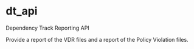 # dt_api
Dependency Track Reporting API

Provide a report of the VDR files and a report of the Policy Violation files.
